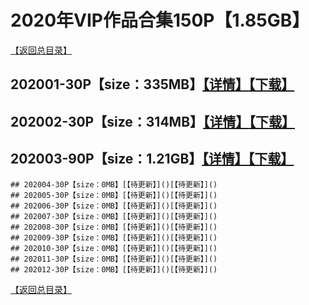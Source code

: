# 2020年VIP作品合集150P【1.85GB】
[【返回总目录】](/README.md)
## 202001-30P【size：335MB】[【详情】](./VIP01/README.md)[【下载】](https://474b.com/file/25713053-435058434)
## 202002-30P【size：314MB】[【详情】](./VIP02/README.md)[【下载】](https://474b.com/file/25713053-435058713)
## 202003-90P【size：1.21GB】[【详情】](./VIP03/README.md)[【下载】](https://474b.com/file/25713053-437910734)

```
## 202004-30P【size：0MB】[【待更新】]()[【待更新】]()
## 202005-30P【size：0MB】[【待更新】]()[【待更新】]()
## 202006-30P【size：0MB】[【待更新】]()[【待更新】]()
## 202007-30P【size：0MB】[【待更新】]()[【待更新】]()
## 202008-30P【size：0MB】[【待更新】]()[【待更新】]()
## 202009-30P【size：0MB】[【待更新】]()[【待更新】]()
## 202010-30P【size：0MB】[【待更新】]()[【待更新】]()
## 202011-30P【size：0MB】[【待更新】]()[【待更新】]()
## 202012-30P【size：0MB】[【待更新】]()[【待更新】]()
```
[【返回总目录】](/README.md)


